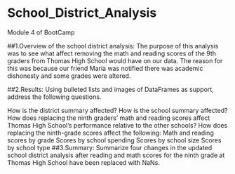 # School_District_Analysis
Module 4 of BootCamp

##1.Overview of the school district analysis: 
  The purpose of this analysis was to see what affect removing the math and reading scores of the 9th graders from Thomas High School would have on our data.  The reason   for this was because our friend Maria was notified there was academic dishonesty and some grades were altered.

##2.Results: Using bulleted lists and images of DataFrames as support, address the following questions.

How is the district summary affected?
How is the school summary affected?
How does replacing the ninth graders’ math and reading scores affect Thomas High School’s performance relative to the other schools?
How does replacing the ninth-grade scores affect the following:
Math and reading scores by grade
Scores by school spending
Scores by school size
Scores by school type
##3.Summary: Summarize four changes in the updated school district analysis after reading and math scores for the ninth grade at Thomas High School have been replaced with NaNs.
